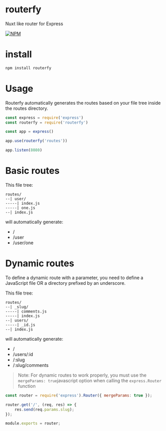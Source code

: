 # routerfy

Nuxt like router for Express

[![NPM](https://nodei.co/npm/routerfy.png)](https://nodei.co/npm/routerfy/)

# install

```bash
npm install routerfy
```

# Usage

Routerfy automatically generates the routes based on your file tree inside the routes directory.

```javascript
const express = require('express')
const routerfy = require('routerfy')

const app = express()

app.use(routerfy('routes'))

app.listen(8080)
```

# Basic routes

This file tree:

```
routes/
--| user/
-----| index.js
-----| one.js
--| index.js
```

will automatically generate:

- /
- /user
- /user/one

# Dynamic routes

To define a dynamic route with a parameter, you need to define a JavaScript file OR a directory prefixed by an underscore.

This file tree:

```
routes/
--| _slug/
-----| comments.js
-----| index.js
--| users/
-----| _id.js
--| index.js
```

will automatically generate:

- /
- /users/:id
- /:slug
- /:slug/comments

> Note: For dynamic routes to work properly, you must use the `mergeParams: true`javascript option when calling the `express.Router` function

```javascript
const router = require('express').Router({ mergeParams: true });

router.get('/', (req, res) => {
	res.send(req.params.slug);
});

module.exports = router;
```
